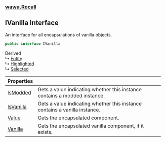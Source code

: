 ### [wawa.Recall](wawa.Recall.md 'wawa.Recall')

## IVanilla Interface

An interface for all encapsulations of vanilla objects.

```csharp
public interface IVanilla
```

Derived  
&#8627; [Entity](Entity.md 'wawa.Recall.Entity')  
&#8627; [Highlighted](Highlighted.md 'wawa.Recall.Highlighted')  
&#8627; [Selected](Selected.md 'wawa.Recall.Selected')

| Properties | |
| :--- | :--- |
| [IsModded](IVanilla.IsModded.md 'wawa.Recall.IVanilla.IsModded') | Gets a value indicating whether this instance contains a modded instance. |
| [IsVanilla](IVanilla.IsVanilla.md 'wawa.Recall.IVanilla.IsVanilla') | Gets a value indicating whether this instance contains a vanilla instance. |
| [Value](IVanilla.Value.md 'wawa.Recall.IVanilla.Value') | Gets the encapsulated component. |
| [Vanilla](IVanilla.Vanilla.md 'wawa.Recall.IVanilla.Vanilla') | Gets the encapsulated vanilla component, if it exists. |
